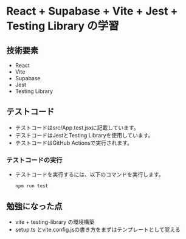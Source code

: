 # React + Supabase + Vite + Jest + Testing Library の学習

## 技術要素
 - React
 - Vite
 - Supabase
 - Jest
 - Testing Library

## テストコード
 - テストコードはsrc/App.test.jsxに記載しています。
 - テストコードはJestとTesting Libraryを使用しています。
 - テストコードはGitHub Actionsで実行されます。

### テストコードの実行
 - テストコードを実行するには、以下のコマンドを実行します。
   ```
   npm run test
   ```
## 勉強になった点
 - vite + testing-library の環境構築
  - setup.ts とvite.config.jsの書き方をまずはテンプレートとして覚える